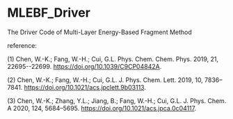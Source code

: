 # MLEBF_Driver
The Driver Code of Multi-Layer Energy-Based Fragment Method

reference:

(1) Chen, W.-K.; Fang, W.-H.; Cui, G.L. Phys. Chem. Chem. Phys. 2019, 21, 22695--22699. https://doi.org/10.1039/C9CP04842A.

(2) Chen, W.-K.; Fang, W.-H.; Cui, G.L. J. Phys. Chem. Lett. 2019, 10, 7836–7841. https://doi.org/10.1021/acs.jpclett.9b03113.

(3) Chen, W.-K.; Zhang, Y.L.; Jiang, B.; Fang, W.-H.; Cui, G.L. J. Phys. Chem. A 2020, 124, 5684–5695. https://doi.org/10.1021/acs.jpca.0c04117.
